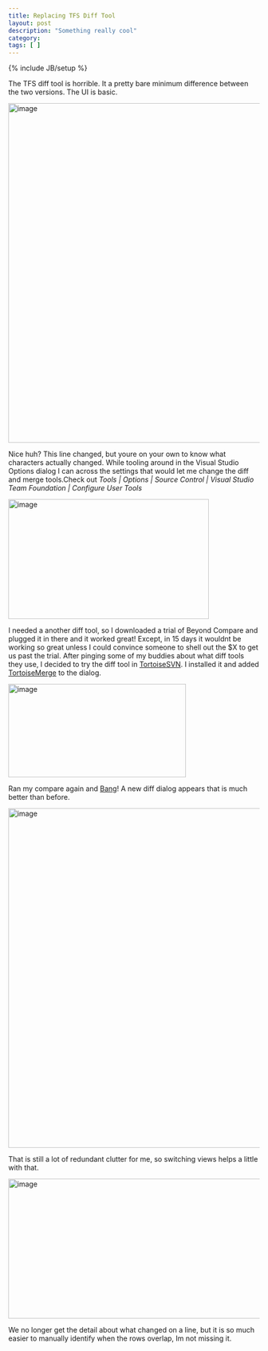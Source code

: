 ```yaml
---
title: Replacing TFS Diff Tool
layout: post
description: "Something really cool"
category:
tags: [ ] 
---
```

{% include JB/setup %}



The TFS diff tool is horrible. It a pretty bare minimum difference between the two versions. The UI is basic.

<a href="/wp-content/uploads/2008/10/image.png"><img title="image" src="/wp-content/uploads/2008/10/image-thumb.png" border="0" alt="image" width="680" /></a>

Nice huh? This line changed, but youre on your own to know what characters actually changed. While tooling around in the Visual Studio Options dialog I can across the settings that would let me change the diff and merge tools.Check out <em>Tools | Options | Source Control | Visual Studio Team Foundation | Configure User Tools</em>

<a href="/wp-content/uploads/2008/10/image1.png"><img title="image" src="/wp-content/uploads/2008/10/image-thumb1.png" border="0" alt="image" width="402" height="240" /></a>

I needed a another diff tool, so I downloaded a trial of Beyond Compare and plugged it in there and it worked great! Except, in 15 days it wouldnt be working so great unless I could convince someone to shell out the $X to get us past the trial. After pinging some of my buddies about what diff tools they use, I decided to try the diff tool in <a href="http://tortoisesvn.tigris.org/">TortoiseSVN</a>. I installed it and added <a href="http://tortoisesvn.tigris.org/TortoiseMerge.html">TortoiseMerge</a> to the dialog.

<a href="/wp-content/uploads/2008/10/image2.png"><img title="image" src="/wp-content/uploads/2008/10/image-thumb2.png" border="0" alt="image" width="356" height="187" /></a>

Ran my compare again and <a href="http://en.wikipedia.org/wiki/Emeril_Lagasse">Bang</a>! A new diff dialog appears that is much better than before.

<a href="/wp-content/uploads/2008/10/image3.png"><img title="image" src="/wp-content/uploads/2008/10/image-thumb3.png" border="0" alt="image" width="680" /></a>

That is still a lot of redundant clutter for me, so switching views helps a little with that.

<a href="/wp-content/uploads/2008/10/image4.png"><img style="border-top-width: 0px; display: inline; border-left-width: 0px; border-bottom-width: 0px; border-right-width: 0px" title="image" src="/wp-content/uploads/2008/10/image-thumb4.png" border="0" alt="image" width="554" height="280" /></a>

We no longer get the detail about what changed on a line, but it is so much easier to manually identify when the rows overlap, Im not missing it.
